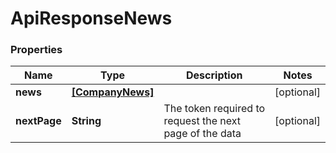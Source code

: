 # ApiResponseNews

### Properties
Name | Type | Description | Notes
------------ | ------------- | ------------- | -------------
**news** | [**[CompanyNews]**](CompanyNews.md) |  | [optional] 
**nextPage** | **String** | The token required to request the next page of the data | [optional] 




